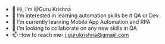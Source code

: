 - 👋 Hi, I’m @Guru Krishna
- 👀 I’m interested in learning automation skills be it QA or Dev
- 🌱 I’m currently learning Mobile App Automation and RPA
- 💞️ I’m looking to collaborate on any new skills in QA
- 📫 How to reach me- j.gurukrishna@gmaiil.com

<!---
jgurukrishna/jgurukrishna is a ✨ special ✨ repository because its `README.md` (this file) appears on your GitHub profile.
You can click the Preview link to take a look at your changes.
--->

